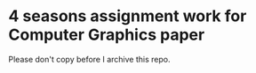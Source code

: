 # 4 seasons assignment work for Computer Graphics paper
Please don't copy before I archive this repo.